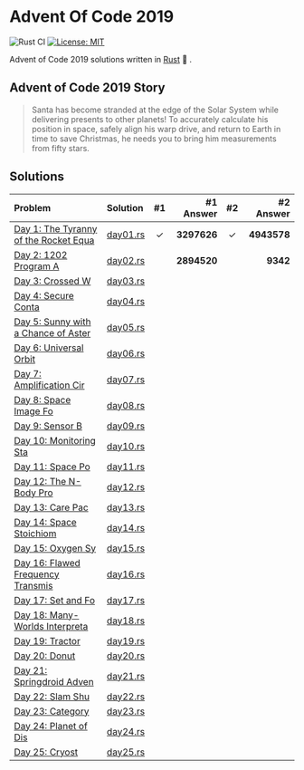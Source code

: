 # Advent Of Code 2019

![Rust CI](https://github.com/barsa2000/AOC2019/workflows/Rust%20CI/badge.svg) [![License: MIT](https://img.shields.io/badge/License-MIT-yellow.svg)](https://opensource.org/licenses/MIT)

Advent of Code 2019 solutions written in [Rust](https://www.rust-lang.org/) :crab: .

## Advent of Code 2019 Story

> Santa has become stranded at the edge of the Solar System while delivering presents to other planets! To accurately calculate his position in space, safely align his warp drive, and return to Earth in time to save Christmas, he needs you to bring him measurements from fifty stars.

## Solutions

| Problem                                                                      | Solution                 | #1  |          #1 Answer | #2  |           #2 Answer |
| :--------------------------------------------------------------------------- | :----------------------- | :-: | -----------------: | :-: | ------------------: |
| [Day 1: The Tyranny of the Rocket Equa](https://adventofcode.com/2019/day/1) | [day01.rs](src/day01.rs) |  ✓  |        **3297626** |  ✓  |         **4943578** |
| [Day 2: 1202 Program A](https://adventofcode.com/2019/day/2)                 | [day02.rs](src/day02.rs) |     |        **2894520** |     |            **9342** |
| [Day 3: Crossed W](https://adventofcode.com/2019/day/3)                      | [day03.rs](src/day03.rs) |     |                    |     |                     |
| [Day 4: Secure Conta](https://adventofcode.com/2019/day/4)                   | [day04.rs](src/day04.rs) |     |                    |     |                     |
| [Day 5: Sunny with a Chance of Aster](https://adventofcode.com/2019/day/5)   | [day05.rs](src/day05.rs) |     |                    |     |                     |
| [Day 6: Universal Orbit](https://adventofcode.com/2019/day/6)                | [day06.rs](src/day06.rs) |     |                    |     |                     |
| [Day 7: Amplification Cir](https://adventofcode.com/2019/day/7)              | [day07.rs](src/day07.rs) |     |                    |     |                     |
| [Day 8: Space Image Fo](https://adventofcode.com/2019/day/8)                 | [day08.rs](src/day08.rs) |     |                    |     |                     |
| [Day 9: Sensor B](https://adventofcode.com/2019/day/9)                       | [day09.rs](src/day09.rs) |     |                    |     |                     |
| [Day 10: Monitoring Sta](https://adventofcode.com/2019/day/10)               | [day10.rs](src/day10.rs) |     |                    |     |                     |
| [Day 11: Space Po](https://adventofcode.com/2019/day/11)                     | [day11.rs](src/day11.rs) |     |                    |     |                     |
| [Day 12: The N-Body Pro](https://adventofcode.com/2019/day/12)               | [day12.rs](src/day12.rs) |     |                    |     |                     |
| [Day 13: Care Pac](https://adventofcode.com/2019/day/13)                     | [day13.rs](src/day13.rs) |     |                    |     |                     |
| [Day 14: Space Stoichiom](https://adventofcode.com/2019/day/14)              | [day14.rs](src/day14.rs) |     |                    |     |                     |
| [Day 15: Oxygen Sy](https://adventofcode.com/2019/day/15)                    | [day15.rs](src/day15.rs) |     |                    |     |                     |
| [Day 16: Flawed Frequency Transmis](https://adventofcode.com/2019/day/16)    | [day16.rs](src/day16.rs) |     |                    |     |                     |
| [Day 17: Set and Fo](https://adventofcode.com/2019/day/17)                   | [day17.rs](src/day17.rs) |     |                    |     |                     |
| [Day 18: Many-Worlds Interpreta](https://adventofcode.com/2019/day/18)       | [day18.rs](src/day18.rs) |     |                    |     |                     |
| [Day 19: Tractor](https://adventofcode.com/2019/day/19)                      | [day19.rs](src/day19.rs) |     |                    |     |                     |
| [Day 20: Donut](https://adventofcode.com/2019/day/20)                        | [day20.rs](src/day20.rs) |     |                    |     |                     |
| [Day 21: Springdroid Adven](https://adventofcode.com/2019/day/21)            | [day21.rs](src/day21.rs) |     |                    |     |                     |
| [Day 22: Slam Shu](https://adventofcode.com/2019/day/22)                     | [day22.rs](src/day22.rs) |     |                    |     |                     |
| [Day 23: Category](https://adventofcode.com/2019/day/23)                     | [day23.rs](src/day23.rs) |     |                    |     |                     |
| [Day 24: Planet of Dis](https://adventofcode.com/2019/day/24)                | [day24.rs](src/day24.rs) |     |                    |     |                     |
| [Day 25: Cryost](https://adventofcode.com/2019/day/25)                       | [day25.rs](src/day25.rs) |     |                    |     |                     |